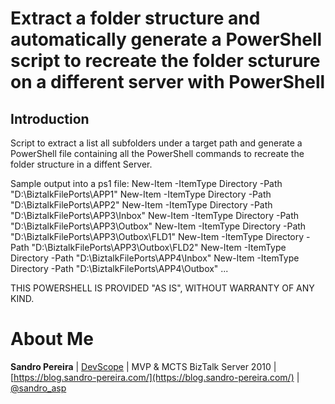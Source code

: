 # Extract a folder structure and automatically generate a PowerShell script to recreate the folder scturure on a different server with PowerShell

## Introduction
Script to extract a list all subfolders under a target path and generate a PowerShell file containing all the PowerShell commands to recreate the folder structure in a diffent Server.

Sample output into a ps1 file:
	New-Item -ItemType Directory -Path "D:\BiztalkFilePorts\APP1"
	New-Item -ItemType Directory -Path "D:\BiztalkFilePorts\APP2"
	New-Item -ItemType Directory -Path "D:\BiztalkFilePorts\APP3\Inbox"
	New-Item -ItemType Directory -Path "D:\BiztalkFilePorts\APP3\Outbox"
	New-Item -ItemType Directory -Path "D:\BiztalkFilePorts\APP3\Outbox\FLD1"
	New-Item -ItemType Directory -Path "D:\BiztalkFilePorts\APP3\Outbox\FLD2"
	New-Item -ItemType Directory -Path "D:\BiztalkFilePorts\APP4\Inbox"
	New-Item -ItemType Directory -Path "D:\BiztalkFilePorts\APP4\Outbox"
	...


THIS POWERSHELL IS PROVIDED "AS IS", WITHOUT WARRANTY OF ANY KIND.

# About Me
**Sandro Pereira** | [DevScope](http://www.devscope.net/) | MVP & MCTS BizTalk Server 2010 | [https://blog.sandro-pereira.com/](https://blog.sandro-pereira.com/) | [@sandro_asp](https://twitter.com/sandro_asp)
